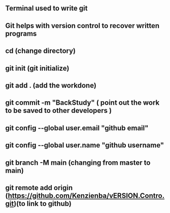 ## Terminal used to write git

## Git helps with version control to recover written programs

## cd (change directory)

## git init (git initialize)

## git add . (add the workdone)

## git commit -m "BackStudy" ( point out the work to be saved to other developers )

## git config --global user.email "github email"

## git config --global user.name  "github username"

## git branch -M main (changing from master to main)
 
## git remote add origin (https://github.com/Kenzienba/vERSION.Contro.git)(to link to github)


